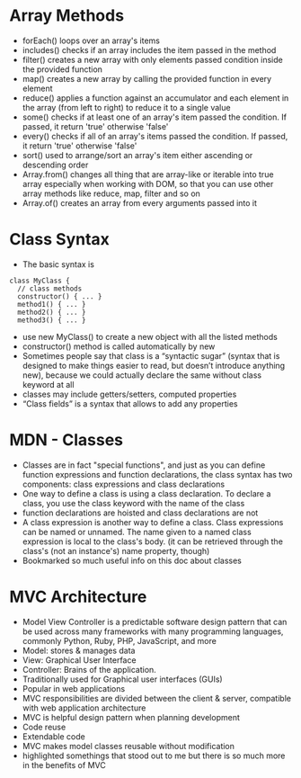 # Array Methods
* forEach() loops over an array's items
* includes() checks if an array includes the item passed in the method
* filter() creates a new array with only elements passed condition inside the provided function
* map() creates a new array by calling the provided function in every element
* reduce() applies a function against an accumulator and each element in the array (from left to right) to reduce it to a single value
* some() checks if at least one of an array's item passed the condition. If passed, it return 'true' otherwise 'false'
* every() checks if all of an array's items passed the condition. If passed, it return 'true' otherwise 'false'
* sort() used to arrange/sort an array's item either ascending or descending order
* Array.from() changes all thing that are array-like or iterable into true array especially when working with DOM, so that you can use other array methods like reduce, map, filter and so on
* Array.of() creates an array from every arguments passed into it

# Class Syntax 
* The basic syntax is
```
class MyClass {
  // class methods
  constructor() { ... }
  method1() { ... }
  method2() { ... }
  method3() { ... }
  ```
* use new MyClass() to create a new object with all the listed methods
* constructor() method is called automatically by new
* Sometimes people say that class is a “syntactic sugar” (syntax that is designed to make things easier to read, but doesn’t introduce anything new), because we could actually declare the same without class keyword at all
*  classes may include getters/setters, computed properties
* “Class fields” is a syntax that allows to add any properties

# MDN - Classes
* Classes are in fact "special functions", and just as you can define function expressions and function declarations, the class syntax has two components: class expressions and class declarations
* One way to define a class is using a class declaration. To declare a class, you use the class keyword with the name of the class
* function declarations are hoisted and class declarations are not
* A class expression is another way to define a class. Class expressions can be named or unnamed. The name given to a named class expression is local to the class's body. (it can be retrieved through the class's (not an instance's) name property, though)
* Bookmarked so much useful info on this doc about classes

# MVC Architecture
* Model View Controller is a predictable software design pattern that can be used across many frameworks with many programming languages, commonly Python, Ruby, PHP, JavaScript, and more
* Model: stores & manages data
* View: Graphical User Interface
* Controller: Brains of the application.
* Traditionally used for Graphical user interfaces (GUIs)
* Popular in web applications
* MVC responsibilities are divided between the client & server, compatible with web application architecture
* MVC is helpful design pattern when planning development
* Code reuse
* Extendable code
* MVC makes model classes reusable without modification
* highlighted somethings that stood out to me but there is so much more in the benefits of MVC